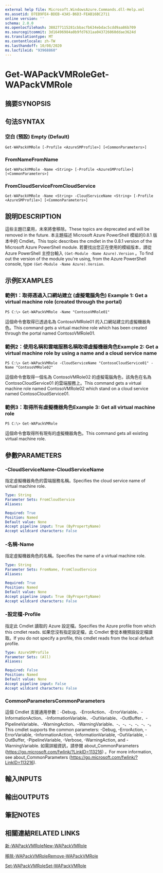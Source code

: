 ```yaml
---
external help file: Microsoft.WindowsAzure.Commands.dll-Help.xml
ms.assetid: D7EB9FE4-BDEB-43A5-B6D3-FEAB16BC2711
online version: ''
schema: 2.0.0
ms.openlocfilehash: 388277115281cbbacfb634ebdac5cdd9aa86b709
ms.sourcegitcommit: 3d16496984a0b9fd7631aa043726060ddae3624d
ms.translationtype: MT
ms.contentlocale: zh-TW
ms.lasthandoff: 10/08/2020
ms.locfileid: "93968860"
---
```

# <span data-ttu-id="943e5-101">Get-WAPackVMRole</span><span class="sxs-lookup"><span data-stu-id="943e5-101">Get-WAPackVMRole</span></span>

## <span data-ttu-id="943e5-102">摘要</span><span class="sxs-lookup"><span data-stu-id="943e5-102">SYNOPSIS</span></span>

## <span data-ttu-id="943e5-103">句法</span><span class="sxs-lookup"><span data-stu-id="943e5-103">SYNTAX</span></span>

### <span data-ttu-id="943e5-104">空白 (預設) </span><span class="sxs-lookup"><span data-stu-id="943e5-104">Empty (Default)</span></span>
```
Get-WAPackVMRole [-Profile <AzureSMProfile>] [<CommonParameters>]
```

### <span data-ttu-id="943e5-105">FromName</span><span class="sxs-lookup"><span data-stu-id="943e5-105">FromName</span></span>
```
Get-WAPackVMRole -Name <String> [-Profile <AzureSMProfile>] [<CommonParameters>]
```

### <span data-ttu-id="943e5-106">FromCloudService</span><span class="sxs-lookup"><span data-stu-id="943e5-106">FromCloudService</span></span>
```
Get-WAPackVMRole -Name <String> -CloudServiceName <String> [-Profile <AzureSMProfile>] [<CommonParameters>]
```

## <span data-ttu-id="943e5-107">說明</span><span class="sxs-lookup"><span data-stu-id="943e5-107">DESCRIPTION</span></span>
<span data-ttu-id="943e5-108">這些主題已棄用，未來將會移除。</span><span class="sxs-lookup"><span data-stu-id="943e5-108">These topics are deprecated and will be removed in the future.</span></span>
<span data-ttu-id="943e5-109">本主題描述 Microsoft Azure PowerShell 模組的0.8.1 版本中的 Cmdlet。</span><span class="sxs-lookup"><span data-stu-id="943e5-109">This topic describes the cmdlet in the 0.8.1 version of the Microsoft Azure PowerShell module.</span></span>
<span data-ttu-id="943e5-110">若要找出您正在使用的模組版本，請從 Azure PowerShell 主控台輸入 `(Get-Module -Name Azure).Version` 。</span><span class="sxs-lookup"><span data-stu-id="943e5-110">To find out the version of the module you're using, from the Azure PowerShell console, type `(Get-Module -Name Azure).Version`.</span></span>

## <span data-ttu-id="943e5-111">示例</span><span class="sxs-lookup"><span data-stu-id="943e5-111">EXAMPLES</span></span>

### <span data-ttu-id="943e5-112">範例1：取得透過入口網站建立 (虛擬電腦角色) </span><span class="sxs-lookup"><span data-stu-id="943e5-112">Example 1: Get a virtual machine role (created through the portal)</span></span>
```
PS C:\> Get-WAPackVMRole -Name "ContosoVMRole01"
```

<span data-ttu-id="943e5-113">這個命令會取得已透過名為 ContosoVMRole01 的入口網站建立的虛擬機器角色。</span><span class="sxs-lookup"><span data-stu-id="943e5-113">This command gets a virtual machine role which has been created through the portal named ContosoVMRole01.</span></span>

### <span data-ttu-id="943e5-114">範例2：使用名稱和雲端服務名稱取得虛擬機器角色</span><span class="sxs-lookup"><span data-stu-id="943e5-114">Example 2: Get a virtual machine role by using a name and a cloud service name</span></span>
```
PS C:\> Get-WAPackVMRole -CloudServiceName "ContosoCloudService01" -Name "ContosoVMRole02"
```

<span data-ttu-id="943e5-115">這個命令會取得一個名為 ContosoVMRole02 的虛擬電腦角色，該角色在名為 ContosoCloudService01 的雲端服務上。</span><span class="sxs-lookup"><span data-stu-id="943e5-115">This command gets a virtual machine role named ContosoVMRole02 which stand on a cloud service named ContosoCloudService01.</span></span>

### <span data-ttu-id="943e5-116">範例3：取得所有虛擬機器角色</span><span class="sxs-lookup"><span data-stu-id="943e5-116">Example 3: Get all virtual machine role</span></span>
```
PS C:\> Get-WAPackVMRole
```

<span data-ttu-id="943e5-117">這個命令會取得所有現有的虛擬機器角色。</span><span class="sxs-lookup"><span data-stu-id="943e5-117">This command gets all existing virtual machine role.</span></span>

## <span data-ttu-id="943e5-118">參數</span><span class="sxs-lookup"><span data-stu-id="943e5-118">PARAMETERS</span></span>

### <span data-ttu-id="943e5-119">-CloudServiceName</span><span class="sxs-lookup"><span data-stu-id="943e5-119">-CloudServiceName</span></span>
<span data-ttu-id="943e5-120">指定虛擬機器角色的雲端服務名稱。</span><span class="sxs-lookup"><span data-stu-id="943e5-120">Specifies the cloud service name of virtual machine role.</span></span>

```yaml
Type: String
Parameter Sets: FromCloudService
Aliases:

Required: True
Position: Named
Default value: None
Accept pipeline input: True (ByPropertyName)
Accept wildcard characters: False
```

### <span data-ttu-id="943e5-121">-名稱</span><span class="sxs-lookup"><span data-stu-id="943e5-121">-Name</span></span>
<span data-ttu-id="943e5-122">指定虛擬機器角色的名稱。</span><span class="sxs-lookup"><span data-stu-id="943e5-122">Specifies the name of a virtual machine role.</span></span>

```yaml
Type: String
Parameter Sets: FromName, FromCloudService
Aliases:

Required: True
Position: Named
Default value: None
Accept pipeline input: True (ByPropertyName)
Accept wildcard characters: False
```

### <span data-ttu-id="943e5-123">-設定檔</span><span class="sxs-lookup"><span data-stu-id="943e5-123">-Profile</span></span>
<span data-ttu-id="943e5-124">指定此 Cmdlet 讀取的 Azure 設定檔。</span><span class="sxs-lookup"><span data-stu-id="943e5-124">Specifies the Azure profile from which this cmdlet reads.</span></span>
<span data-ttu-id="943e5-125">如果您沒有指定設定檔，此 Cmdlet 會從本機預設設定檔讀取。</span><span class="sxs-lookup"><span data-stu-id="943e5-125">If you do not specify a profile, this cmdlet reads from the local default profile.</span></span>

```yaml
Type: AzureSMProfile
Parameter Sets: (All)
Aliases:

Required: False
Position: Named
Default value: None
Accept pipeline input: False
Accept wildcard characters: False
```

### <span data-ttu-id="943e5-126">CommonParameters</span><span class="sxs-lookup"><span data-stu-id="943e5-126">CommonParameters</span></span>
<span data-ttu-id="943e5-127">這個 Cmdlet 支援通用參數：-Debug、-ErrorAction、-ErrorVariable、-InformationAction、-InformationVariable、-OutVariable、-OutBuffer、-PipelineVariable、-WarningAction、-WarningVariable、-、-、-、-、-、-。</span><span class="sxs-lookup"><span data-stu-id="943e5-127">This cmdlet supports the common parameters: -Debug, -ErrorAction, -ErrorVariable, -InformationAction, -InformationVariable, -OutVariable, -OutBuffer, -PipelineVariable, -Verbose, -WarningAction, and -WarningVariable.</span></span> <span data-ttu-id="943e5-128">如需詳細資訊，請參閱 about_CommonParameters (https://go.microsoft.com/fwlink/?LinkID=113216) 。</span><span class="sxs-lookup"><span data-stu-id="943e5-128">For more information, see about_CommonParameters (https://go.microsoft.com/fwlink/?LinkID=113216).</span></span>

## <span data-ttu-id="943e5-129">輸入</span><span class="sxs-lookup"><span data-stu-id="943e5-129">INPUTS</span></span>

## <span data-ttu-id="943e5-130">輸出</span><span class="sxs-lookup"><span data-stu-id="943e5-130">OUTPUTS</span></span>

## <span data-ttu-id="943e5-131">筆記</span><span class="sxs-lookup"><span data-stu-id="943e5-131">NOTES</span></span>

## <span data-ttu-id="943e5-132">相關連結</span><span class="sxs-lookup"><span data-stu-id="943e5-132">RELATED LINKS</span></span>

[<span data-ttu-id="943e5-133">新-WAPackVMRole</span><span class="sxs-lookup"><span data-stu-id="943e5-133">New-WAPackVMRole</span></span>](./New-WAPackVMRole.md)

[<span data-ttu-id="943e5-134">移除-WAPackVMRole</span><span class="sxs-lookup"><span data-stu-id="943e5-134">Remove-WAPackVMRole</span></span>](./Remove-WAPackVMRole.md)

[<span data-ttu-id="943e5-135">Set-WAPackVMRole</span><span class="sxs-lookup"><span data-stu-id="943e5-135">Set-WAPackVMRole</span></span>](./Set-WAPackVMRole.md)


